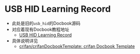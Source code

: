 # USB HID Learning Record

* 此处是旧的`usb_hid`的Docbook源码
* 对应着现有Docbook教程地址
  * [USB HID Learning Record](https://www.crifan.org/files/doc/docbook/usb_hid/release/html/usb_hid.html)
* 具体说明详见
  * [crifan/crifanDocbookTemplate: crifan Docbook Template](https://github.com/crifan/crifanDocbookTemplate)
